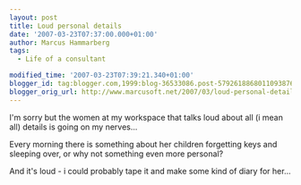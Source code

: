 ```yaml
---
layout: post
title: Loud personal details
date: '2007-03-23T07:37:00.000+01:00'
author: Marcus Hammarberg
tags:
  - Life of a consultant

modified_time: '2007-03-23T07:39:21.340+01:00'
blogger_id: tag:blogger.com,1999:blog-36533086.post-5792618868011093876
blogger_orig_url: http://www.marcusoft.net/2007/03/loud-personal-details.html
---
```


I'm
sorry but the women at my workspace that talks loud about all (i mean
all) details is going on my nerves...

Every morning there is something about her children forgetting keys and
sleeping over, or why not something even more personal?

And it's loud - i could probably tape it and make some kind of <span
id="SPELLING_ERROR_0" class="blsp-spelling-corrected">diary for
her...
